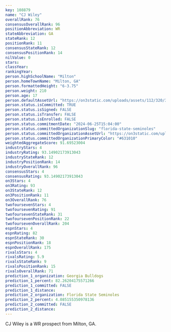 ```yaml
---
key: 108879
name: "CJ Wiley"
overallRank: 76
consensusOverallRank: 96
positionAbbreviation: WR
stateAbbreviation: GA
stateRank: 12
positionRank: 11
consensusStateRank: 12
consensusPositionRank: 14
nilValue: 0
stars: 
classYear: 
rankingYear: 
person.highSchoolName: "Milton"
person.homeTownName: "Milton, GA"
person.formattedHeight: "6-3.75"
person.weight: 210
person.age: 17
person.defaultAssetUrl: "https://on3static.com/uploads/assets/112/320/320112.jpg"
person.status.isCommitted: TRUE
person.status.isSigned: FALSE
person.status.isTransfer: FALSE
person.status.isEnrolled: FALSE
person.status.commitmentDate: "2024-06-25T15:04:00"
person.status.committedOrganizationSlug: "florida-state-seminoles"
person.status.committedOrganizationAssetUrl: "https://on3static.com/uploads/assets/936/149/149936.svg"
person.status.committedOrganizationPrimaryColor: "#631010"
weightedAggregateScore: 91.69523004
industryStars: 4
industryRating: 93.14902173913043
industryStateRank: 12
industryPositionRank: 14
industryOverallRank: 96
consensusStars: 4
consensusRating: 93.14902173913043
on3Stars: 4
on3Rating: 93
on3StateRank: 12
on3PositionRank: 11
on3OverallRank: 76
twofoursevenStars: 4
twofoursevenRating: 91
twofoursevenStateRank: 31
twofoursevenPositionRank: 22
twofoursevenOverallRank: 204
espnStars: 4
espnRating: 82
espnStateRank: 30
espnPositionRank: 18
espnOverallRank: 175
rivalsStars: 4
rivalsRating: 5.9
rivalsStateRank: 9
rivalsPositionRank: 15
rivalsOverallRank: 71
prediction_1_organization: Georgia Bulldogs
prediction_1_percent: 82.26204175571266
prediction_1_committed: FALSE
prediction_1_distance: 
prediction_2_organization: Florida State Seminoles
prediction_2_percent: 4.085155350978136
prediction_2_committed: FALSE
prediction_2_distance: 
---
```

CJ Wiley is a WR prospect from Milton, GA.